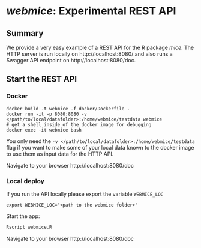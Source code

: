 # *webmice*: Experimental REST API

## Summary

We provide a very easy example of a REST API for the R package *mice*. The HTTP server is run locally on http://localhost:8080/ and also runs a Swagger API endpoint on http://localhost:8080/doc.

## Start the REST API
### Docker
```
docker build -t webmice -f docker/Dockerfile .
docker run -it -p 8080:8080 -v </path/to/local/datafolder>:/home/webmice/testdata webmice
# get a shell inside of the docker image for debugging
docker exec -it webmice bash
```
You only need the `-v </path/to/local/datafolder>:/home/webmice/testdata` flag if you want to make some of your local data known to the docker image to use them as input data for the HTTP API.

Navigate to your browser http://localhost:8080/doc

### Local deploy
If you run the API locally please export the variable `WEBMICE_LOC`

```
export WEBMICE_LOC="<path to the webmice folder>"
```

Start the app:

```sh
Rscript webmice.R
```
Navigate to your browser http://localhost:8080/doc



